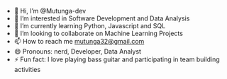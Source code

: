 - 👋 Hi, I’m @Mutunga-dev
- 👀 I’m interested in Software Development and Data Analysis
- 🌱 I’m currently learning Python, Javascript and SQL
- 💞️ I’m looking to collaborate on Machine Learning Projects
- 📫 How to reach me mutunga32@gmail.com
- 😄 Pronouns: nerd, Developer, Data Analyst
- ⚡ Fun fact: I love playing bass guitar and participating in team building activities

<!---
Mutunga-dev/Mutunga-dev is a ✨ special ✨ repository because its `README.md` (this file) appears on your GitHub profile.
You can click the Preview link to take a look at your changes.
--->

